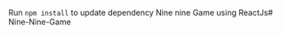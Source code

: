 Run `npm install` to update dependency
Nine nine Game using ReactJs#   N i n e - N i n e - G a m e  
 